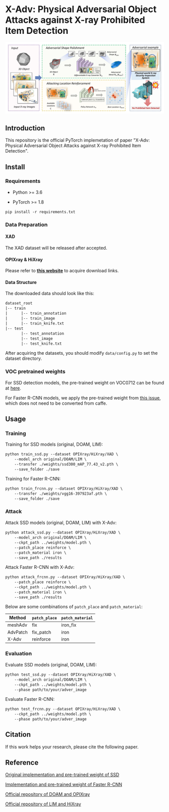 # X-Adv:  Physical Adversarial Object Attacks against X-ray Prohibited Item Detection

![](./assets/framework.jpg)

## Introduction

This repository is the official PyTorch implemetation of paper "X-Adv: Physical Adversarial Object Attacks against X-ray Prohibited Item Detection".

## Install

### Requirements

* Python >= 3.6

* PyTorch >= 1.8

```shell
pip install -r requirements.txt
```

### Data Preparation

#### XAD

The XAD dataset will be released after accepted.

#### OPIXray & HiXray

Please refer to [**this website**](https://github.com/DIG-Beihang/XrayDetection) to acquire download links.

#### Data Structure

The downloaded data should look like this:

```
dataset_root
|-- train
|      |-- train_annotation
|      |-- train_image
|      |-- train_knife.txt
|-- test
       |-- test_annotation
       |-- test_image
       |-- test_knife.txt
```

After acquiring the datasets, you should modify `data/config.py` to set the dataset directory.

### VOC pretrained weights

For SSD detection models, the pre-trained weight on VOC0712 can be found at [here](https://s3.amazonaws.com/amdegroot-models/ssd300_mAP_77.43_v2.pth).

For Faster R-CNN models, we apply the pre-trained weight from [this issue](https://github.com/chenyuntc/simple-faster-rcnn-pytorch/issues/63), which does not need to be converted from caffe.

## Usage

### Training

Training for SSD models (original, DOAM, LIM):

```shell
python train_ssd.py --dataset OPIXray/HiXray/XAD \
    --model_arch original/DOAM/LIM \
    --transfer ./weights/ssd300_mAP_77.43_v2.pth \
    --save_folder ./save
```

Training for Faster R-CNN:

```shell
python train_frcnn.py --dataset OPIXray/HiXray/XAD \
    --transfer ./weights/vgg16-397923af.pth \
    --save_folder ./save
```

### Attack

Attack SSD models (original, DOAM, LIM) with X-Adv:

```shell
python attack_ssd.py --dataset OPIXray/HiXray/XAD \
    --model_arch original/DOAM/LIM \
    --ckpt_path ../weights/model.pth \
    --patch_place reinforce \
    --patch_material iron \
    --save_path ./results
```

Attack Faster R-CNN with X-Adv:

```shell
python attack_frcnn.py --dataset OPIXray/HiXray/XAD \
    --patch_place reinforce \
    --ckpt_path ../weights/model.pth \
    --patch_material iron \
    --save_path ./results
```

Below are some combinations of `patch_place` and `patch_material`:

| Method            | `patch_place` | `patch_material` |
| ----------------- | ------------- | ---------------- |
| meshAdv           | fix           | iron_fix         |
| AdvPatch          | fix_patch     | iron             |
| X-Adv | reinforce     | iron             |

### Evaluation

Evaluate SSD models (original, DOAM, LIM):

```shell
python test_ssd.py --dataset OPIXray/HiXray/XAD \
    --model_arch original/DOAM/LIM \
    --ckpt_path ../weights/model.pth \
    --phase path/to/your/adver_image
```

Evaluate Faster R-CNN:

```shell
python test_frcnn.py --dataset OPIXray/HiXray/XAD \
    --ckpt_path ../weights/model.pth \
    --phase path/to/your/adver_image
```

## Citation

If this work helps your research, please cite the following paper.

## Reference

[Original implementation and pre-trained weight of SSD](https://github.com/amdegroot/ssd.pytorch)

[Implementation and pre-trained weight of Faster R-CNN](https://github.com/chenyuntc/simple-faster-rcnn-pytorch)

[Official repository of DOAM and OPIXray](https://github.com/DIG-Beihang/OPIXray)

[Official repository of LIM and HiXray](https://github.com/HiXray-author/HiXray)
